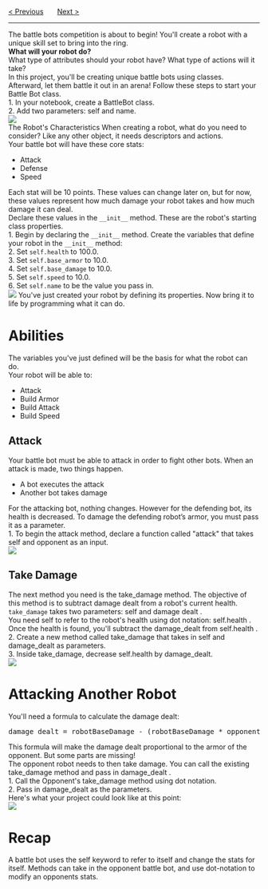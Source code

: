 <a href="/v4/Functions-and-Classes/Programs.md">&lt; Previous</a>
&nbsp;&nbsp;&nbsp;&nbsp;&nbsp;
<a href="/v4/Battle-Bots/Other-Abilities.md">Next &gt;</a>
<hr>
The battle bots competition is about to begin! You'll create a robot with a unique skill set to bring into the ring.
<br>
<b>What will your robot do?</b>
<br>
What type of attributes should your robot have? What type of actions will it take?
<br>
In this project, you'll be creating unique battle bots using classes. Afterward, let them battle it out in an arena! Follow these steps to start your Battle Bot class.
<br>
1. In your notebook, create a BattleBot class.
<br>
2. Add two parameters: self and name.
<br>
<img src="https://i.imgur.com/AcqHuwO.png">
<br>
The Robot's Characteristics  
When creating a robot, what do you need to consider? Like any other object, it needs descriptors and actions. 
<br>
Your battle bot will have these core stats:
<ul>
  <li>Attack</li>
  <li>Defense</li>
  <li>Speed</li>
</ul>
Each stat will be 10 points. These values can change later on, but for now, these values represent how much damage your robot takes and how much damage it can deal.
<br>
Declare these values in the <code>__init__</code> method. These are the robot's starting class properties.
<br>
1. Begin by declaring the <code>__init__</code> method.
Create the variables that define your robot in the <code>__init__</code> method:
<br>
2. Set <code>self.health</code> to 100.0.
<br>
3. Set <code>self.base_armor</code> to 10.0.
<br>
4. Set <code>self.base_damage</code> to 10.0.
<br>
5. Set <code>self.speed</code> to 10.0.
<br>
6. Set <code>self.name</code> to be the value you pass in.
<br>
<img src="https://i.imgur.com/5dq0gVm.png"
<br>
You've just created your robot by defining its properties. Now bring it to life by programming what it can do.
<h1>Abilities</h1>
The variables you've just defined will be the basis for what the robot can do.
<br>
Your robot will be able to:
<ul>
  <li>Attack</li>
  <li>Build Armor</li>
  <li>Build Attack</li>
  <li>Build Speed</li>
</ul>
<h2>Attack</h2>
Your battle bot must be able to attack in order to fight other bots. When an attack is made, two things happen.
<ul>
  <li>A bot executes the attack</li>
  <li>Another bot takes damage</li>
</ul>
For the attacking bot, nothing changes. However for the defending bot, its health is decreased. To damage the defending robot’s armor, you must pass it as a parameter.
<br>
1. To begin the attack method, declare a function called "attack" that takes self and opponent as an input.
<br>
<img src="https://i.imgur.com/8IjQ8NW.jpg">
<h2>Take Damage</h2>
The next method you need is the  take_damage  method. The objective of this method is to subtract damage dealt from a robot's current health.
<br>
<code>take_damage</code> takes two parameters:  self  and  damage dealt .
<br>
You need  self  to refer to the robot's health using dot notation:  self.health . Once the health is found, you'll subtract the  damage_dealt  from  self.health . 
2. Create a new method called  take_damage  that takes in  self  and  damage_dealt  as parameters.
<br>
3. Inside take_damage, decrease self.health by damage_dealt.
<br>
<img src="https://i.imgur.com/9WJefcL.png">
<h1>Attacking Another Robot</h1>
You'll need a formula to calculate the damage dealt:
<pre>damage_dealt = robotBaseDamage - (robotBaseDamage * opponentBaseArmor / 100)</pre>
This formula will make the damage dealt proportional to the armor of the opponent. But some parts are missing!
<br>
The opponent robot needs to then take damage. You can call the existing  take_damage  method and pass in  damage_dealt .
<br>
1. Call the Opponent's  take_damage  method using dot notation.
<br>
2. Pass in  damage_dealt  as the parameters.
<br>
Here's what your project could look like at this point:
<br>
<img src="https://i.imgur.com/oMBhCPH.png">
<h1>Recap</h1>
A battle bot uses the self keyword to refer to itself and change the stats for itself. Methods can take in the opponent battle bot, and use dot-notation to modify an opponents stats.
